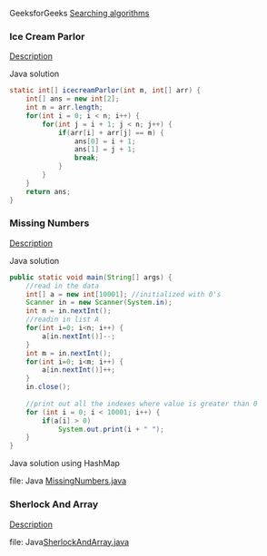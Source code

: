 GeeksforGeeks [Searching algorithms](https://www.geeksforgeeks.org/searching-algorithms/)

### Ice Cream Parlor
[Description](https://www.hackerrank.com/challenges/icecream-parlor/problem)

Java solution
```java
static int[] icecreamParlor(int m, int[] arr) {
    int[] ans = new int[2];
    int n = arr.length;
    for(int i = 0; i < n; i++) {
        for(int j = i + 1; j < n; j++) {
            if(arr[i] + arr[j] == m) {
                ans[0] = i + 1;
                ans[1] = j + 1;
                break;
            }
        }
    }
    return ans;
}
```

### Missing Numbers
[Description](https://www.hackerrank.com/challenges/missing-numbers/problem)

Java solution
```java
public static void main(String[] args) {
    //read in the data
	int[] a = new int[10001]; //initialized with 0's
	Scanner in = new Scanner(System.in);
	int n = in.nextInt();
	//readin in list A
	for(int i=0; i<n; i++) {
		a[in.nextInt()]--;
	}
	int m = in.nextInt();
	for(int i=0; i<m; i++) {
		a[in.nextInt()]++;
	}
	in.close();
	
	//print out all the indexes where value is greater than 0
	for (int i = 0; i < 10001; i++) {
		if(a[i] > 0)
			System.out.print(i + " ");
	}
}
```
Java solution using HashMap

file: Java [MissingNumbers.java](MissingNumbers.java) 

### Sherlock And Array
[Description](https://www.hackerrank.com/challenges/sherlock-and-array/problem)

file: Java[SherlockAndArray.java](SherlockAndArray.java)